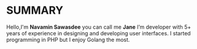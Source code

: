 # SUMMARY

Hello,I'm <b>Navamin Sawasdee</b> you can call me <b>Jane</b>
I’m developer with 5+ years of experience in designing and developing user interfaces. I started programming in PHP but I enjoy Golang the most.